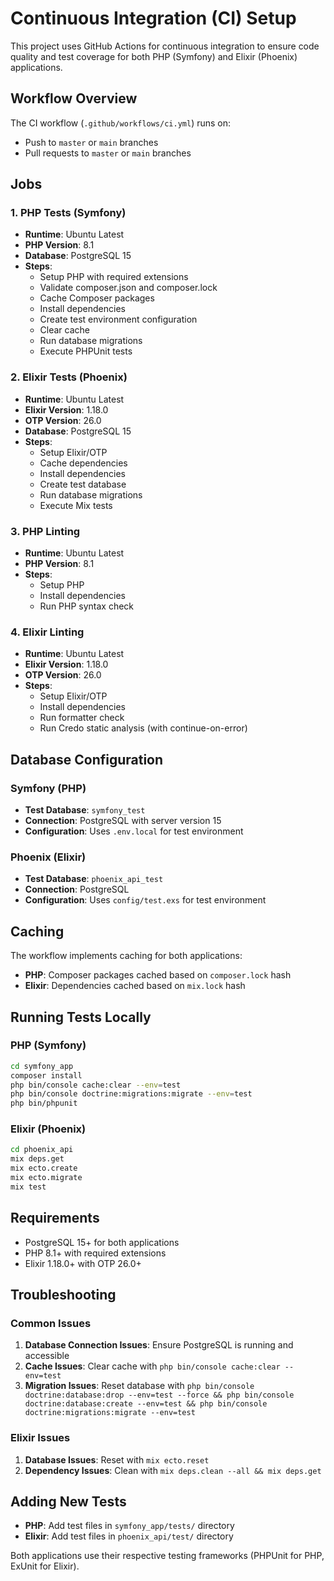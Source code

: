 # Continuous Integration (CI) Setup

This project uses GitHub Actions for continuous integration to ensure code quality and test coverage for both PHP (Symfony) and Elixir (Phoenix) applications.

## Workflow Overview

The CI workflow (`.github/workflows/ci.yml`) runs on:
- Push to `master` or `main` branches
- Pull requests to `master` or `main` branches

## Jobs

### 1. PHP Tests (Symfony)
- **Runtime**: Ubuntu Latest
- **PHP Version**: 8.1
- **Database**: PostgreSQL 15
- **Steps**:
  - Setup PHP with required extensions
  - Validate composer.json and composer.lock
  - Cache Composer packages
  - Install dependencies
  - Create test environment configuration
  - Clear cache
  - Run database migrations
  - Execute PHPUnit tests

### 2. Elixir Tests (Phoenix)
- **Runtime**: Ubuntu Latest
- **Elixir Version**: 1.18.0
- **OTP Version**: 26.0
- **Database**: PostgreSQL 15
- **Steps**:
  - Setup Elixir/OTP
  - Cache dependencies
  - Install dependencies
  - Create test database
  - Run database migrations
  - Execute Mix tests

### 3. PHP Linting
- **Runtime**: Ubuntu Latest
- **PHP Version**: 8.1
- **Steps**:
  - Setup PHP
  - Install dependencies
  - Run PHP syntax check

### 4. Elixir Linting
- **Runtime**: Ubuntu Latest
- **Elixir Version**: 1.18.0
- **OTP Version**: 26.0
- **Steps**:
  - Setup Elixir/OTP
  - Install dependencies
  - Run formatter check
  - Run Credo static analysis (with continue-on-error)

## Database Configuration

### Symfony (PHP)
- **Test Database**: `symfony_test`
- **Connection**: PostgreSQL with server version 15
- **Configuration**: Uses `.env.local` for test environment

### Phoenix (Elixir)
- **Test Database**: `phoenix_api_test`
- **Connection**: PostgreSQL
- **Configuration**: Uses `config/test.exs` for test environment

## Caching

The workflow implements caching for both applications:
- **PHP**: Composer packages cached based on `composer.lock` hash
- **Elixir**: Dependencies cached based on `mix.lock` hash

## Running Tests Locally

### PHP (Symfony)
```bash
cd symfony_app
composer install
php bin/console cache:clear --env=test
php bin/console doctrine:migrations:migrate --env=test
php bin/phpunit
```

### Elixir (Phoenix)
```bash
cd phoenix_api
mix deps.get
mix ecto.create
mix ecto.migrate
mix test
```

## Requirements

- PostgreSQL 15+ for both applications
- PHP 8.1+ with required extensions
- Elixir 1.18.0+ with OTP 26.0+

## Troubleshooting

### Common Issues

1. **Database Connection Issues**: Ensure PostgreSQL is running and accessible
2. **Cache Issues**: Clear cache with `php bin/console cache:clear --env=test`
3. **Migration Issues**: Reset database with `php bin/console doctrine:database:drop --env=test --force && php bin/console doctrine:database:create --env=test && php bin/console doctrine:migrations:migrate --env=test`

### Elixir Issues

1. **Database Issues**: Reset with `mix ecto.reset`
2. **Dependency Issues**: Clean with `mix deps.clean --all && mix deps.get`

## Adding New Tests

- **PHP**: Add test files in `symfony_app/tests/` directory
- **Elixir**: Add test files in `phoenix_api/test/` directory

Both applications use their respective testing frameworks (PHPUnit for PHP, ExUnit for Elixir). 
